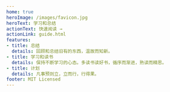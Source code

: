 ```yaml
---
home: true
heroImage: /images/favicon.jpg
heroText: 学习和总结
actionText: 快速阅读 →
actionLink: guide.html
features:
- title: 总结
  details: 回顾和总结旧有的东西，温故而知新。
- title: 学习和读书
  details: 保持不断学习的心态。多读书读好书，循序而渐进，熟读而精思。
- title: 计划
  details: 凡事预则立，立而行，行得果。
footer: MIT Licensed 
---
```


